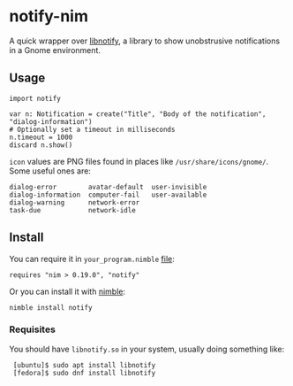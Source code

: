 # notify-nim

A quick wrapper over [libnotify](https://developer.gnome.org/libnotify/),
a library to show unobstrusive notifications in a Gnome environment.

## Usage


    import notify

    var n: Notification = create("Title", "Body of the notification", "dialog-information")
    # Optionally set a timeout in milliseconds
    n.timeout = 1000
    discard n.show()

`icon` values are PNG files found in places like `/usr/share/icons/gnome/`.
Some useful ones are:

    dialog-error        avatar-default  user-invisible
    dialog-information  computer-fail   user-available
    dialog-warning      network-error
    task-due            network-idle
    
## Install

You can require it in `your_program.nimble` [file](https://github.com/nim-lang/nimble#depsdependencies):

    requires "nim > 0.19.0", "notify"
    
Or you can install it with [nimble](https://github.com/nim-lang/nimble#nimble-install):

    nimble install notify
    
 ### Requisites
 
 You should have `libnotify.so` in your system, usually doing something like:
 
     [ubuntu]$ sudo apt install libnotify
     [fedora]$ sudo dnf install libnotify
